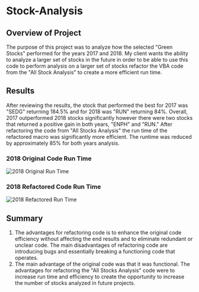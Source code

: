 # Stock-Analysis
## Overview of Project
The purpose of this project was to analyze how the selected "Green Stocks" performed for the years 2017 and 2018. My client wants the ability to analyze a larger set of stocks in the future in order to be able to use this code to perform analysis on a larger set of stocks refactor the VBA code from the "All Stock Analysis" to create a more efficient run time. 
## Results
After reviewing the results, the stock that performed the best for 2017 was "SEDG" returning 184.5% and for 2018 was "RUN" returning 84%. Overall, 2017 outperformed 2018 stocks significantly however there were two stocks that returned a positive gain in both years, "ENPH" and "RUN." After refactoring the code from "All Stocks Analysis" the run time of the refactored macro was significantly more efficient. The runtime was reduced by approximately 85% for both years analysis.
### 2018 Original Code Run Time
![2018 Original Run Time](https://user-images.githubusercontent.com/95573310/199301265-78671ff9-fe23-4ca2-81f6-7af0d78376ae.png)
### 2018 Refactored Code Run Time
![2018 Refactored Run Time](https://user-images.githubusercontent.com/95573310/199301286-175ae999-efea-45eb-ac30-9571a0c01a43.png)
## Summary
1. The advantages for refactoring code is to enhance the original code efficiency without affecting the end results and to eliminate redundant or unclear code. The main disadvantages of refactoring code are introducing bugs and essentially breaking a functioning code that operates.
2. The main advantage of the original code was that it was functional. The advantages for refactoring the "All Stocks Analysis" code were to increase run time and efficiency to create the opportunity to increase the number of stocks analyzed in future projects. 

